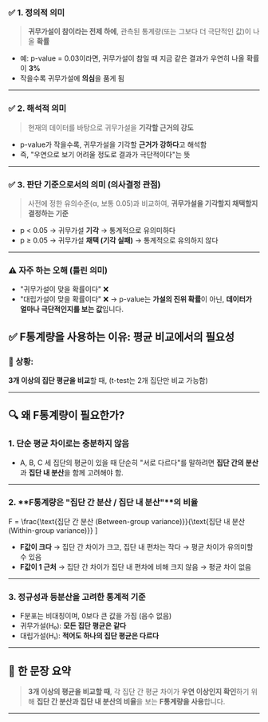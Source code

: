 ### ✅ 1. **정의적 의미**

> **귀무가설이 참이라는 전제 하에**,
> 관측된 통계량(또는 그보다 더 극단적인 값)이 나올 **확률**

* 예: p-value = 0.03이라면, 귀무가설이 참일 때 지금 같은 결과가 우연히 나올 확률이 **3%**
* 작을수록 귀무가설에 **의심**을 품게 됨

---

### ✅ 2. **해석적 의미**

> 현재의 데이터를 바탕으로 귀무가설을 **기각할 근거의 강도**

* p-value가 작을수록, 귀무가설을 기각할 **근거가 강하다**고 해석함
* 즉, "우연으로 보기 어려울 정도로 결과가 극단적이다"는 뜻

---

### ✅ 3. **판단 기준으로서의 의미 (의사결정 관점)**

> 사전에 정한 유의수준(α, 보통 0.05)과 비교하여,
> **귀무가설을 기각할지 채택할지 결정하는 기준**

* p < 0.05 → 귀무가설 **기각** → 통계적으로 유의미하다
* p ≥ 0.05 → 귀무가설 **채택 (기각 실패)** → 통계적으로 유의하지 않다

---

### ⚠️ 자주 하는 오해 (틀린 의미)

* "귀무가설이 맞을 확률이다" ❌
* "대립가설이 맞을 확률이다" ❌
  → p-value는 **가설의 진위 확률**이 아닌, **데이터가 얼마나 극단적인지를 보는 값**입니다.


## ✅ F통계량을 사용하는 이유: 평균 비교에서의 필요성

### 🎯 상황:

**3개 이상의 집단 평균을 비교**할 때,
(t-test는 2개 집단만 비교 가능함)

---

## 🔍 왜 F통계량이 필요한가?

### 1. **단순 평균 차이로는 충분하지 않음**

* A, B, C 세 집단의 평균이 있을 때
  단순히 "서로 다르다"를 말하려면 **집단 간의 분산**과 **집단 내 분산**을 함께 고려해야 함.

---

### 2. \*\*F통계량은 "집단 간 분산 / 집단 내 분산"\*\*의 비율

> $$
> $$

F = \frac{\text{집단 간 분산 (Between-group variance)}}{\text{집단 내 분산 (Within-group variance)}}
]

* **F값이 크다** → 집단 간 차이가 크고, 집단 내 편차는 작다 → 평균 차이가 유의미할 수 있음
* **F값이 1 근처** → 집단 간 차이가 집단 내 편차에 비해 크지 않음 → 평균 차이 없음

---

### 3. **정규성과 등분산을 고려한 통계적 기준**

* F분포는 비대칭이며, 0보다 큰 값을 가짐 (음수 없음)
* 귀무가설(H₀): **모든 집단 평균은 같다**
* 대립가설(H₁): **적어도 하나의 집단 평균은 다르다**

---

## 🧠 한 문장 요약

> **3개 이상의 평균을 비교할 때**, 각 집단 간 평균 차이가 **우연 이상인지 확인**하기 위해
> **집단 간 분산과 집단 내 분산의 비율**을 보는 **F통계량을 사용**합니다.

---
